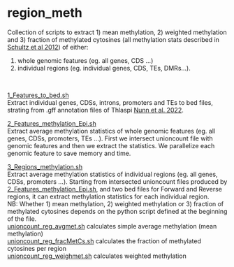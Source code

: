 # region_meth

Collection of scripts to extract 1) mean methylation, 2) weighted methylation and 3) fraction of methylated cytosines (all methylation stats described in [Schultz et al 2012](https://www.cell.com/trends/genetics/fulltext/S0168-9525(12)00171-0)) of either:<br/>
1) whole genomic features (eg. all genes, CDS ...)<br/>
2) individual regions (eg. individual genes, CDS, TEs, DMRs...).
<br/>

[1_Features_to_bed.sh](https://github.com/Dario-Galanti/WGBS_downstream/blob/main/WGBS_completeworkflow/region_meth/1_Features_to_bed.sh)<br/>
Extract individual genes, CDSs, introns, promoters and TEs to bed files, strating from .gff annotation files of Thlaspi [Nunn et al. 2022](https://onlinelibrary.wiley.com/doi/full/10.1111/pbi.13775).
<br/>

[2_Features_methylation_Epi.sh](https://github.com/Dario-Galanti/WGBS_downstream/blob/main/WGBS_completeworkflow/region_meth/1_Features_to_bed.sh)<br/>
Extract average methylation statistics of whole genomic features (eg. all genes, CDSs, promoters, TEs ...). First we intersect unioncount file with genomic features and then we extract the statistics. We parallelize each genomic feature to save memory and time.
<br/>

[3_Regions_methylation.sh](https://github.com/Dario-Galanti/WGBS_downstream/blob/main/WGBS_completeworkflow/region_meth/3_Regions_methylation.sh)<br/>
Extract average methylation statistics of individual regions (eg. all genes, CDSs, promoters ...). Starting from intersected unioncount files produced by [2_Features_methylation_Epi.sh](https://github.com/Dario-Galanti/WGBS_downstream/blob/main/WGBS_completeworkflow/region_meth/1_Features_to_bed.sh), and two bed files for Forward and Reverse regions, it can extract methylation statistics for each individual region.<br/>
NB: Whether 1) mean methylation, 2) weighted methylation or 3) fraction of methylated cytosines depends on the python script defined at the beginning of the file.<br/>
[unioncount_reg_avgmet.sh](https://github.com/Dario-Galanti/WGBS_downstream/blob/main/WGBS_completeworkflow/region_meth/unioncount_reg_avgmet.sh) calculates simple average methylation (mean methylation) <br/>
[unioncount_reg_fracMetCs.sh](https://github.com/Dario-Galanti/WGBS_downstream/blob/main/WGBS_completeworkflow/region_meth/unioncount_reg_fracMetCs.sh) calculates the fraction of methylated cytosines per region<br/>
[unioncount_reg_weighmet.sh](https://github.com/Dario-Galanti/WGBS_downstream/blob/main/WGBS_completeworkflow/region_meth/unioncount_reg_weighmet.sh) calculates weighted methylation <br/>


